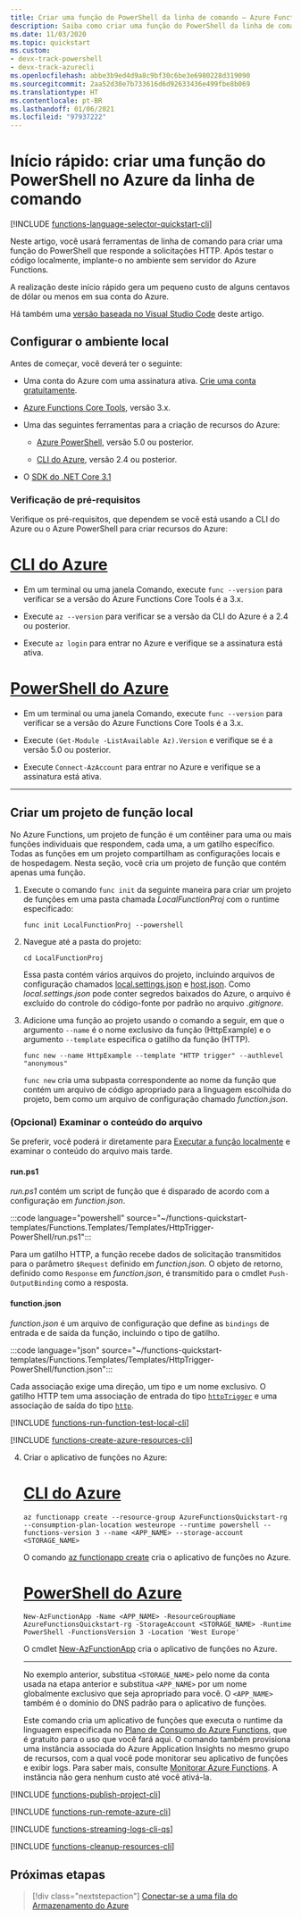 ```yaml
---
title: Criar uma função do PowerShell da linha de comando – Azure Functions
description: Saiba como criar uma função do PowerShell da linha de comando e publicar o projeto local por meio da hospedagem sem servidor no Azure Functions.
ms.date: 11/03/2020
ms.topic: quickstart
ms.custom:
- devx-track-powershell
- devx-track-azurecli
ms.openlocfilehash: abbe3b9ed4d9a8c9bf30c6be3e6980228d319090
ms.sourcegitcommit: 2aa52d30e7b733616d6d92633436e499fbe8b069
ms.translationtype: HT
ms.contentlocale: pt-BR
ms.lasthandoff: 01/06/2021
ms.locfileid: "97937222"
---
```

# <a name="quickstart-create-a-powershell-function-in-azure-from-the-command-line"></a>Início rápido: criar uma função do PowerShell no Azure da linha de comando

[!INCLUDE [functions-language-selector-quickstart-cli](../../includes/functions-language-selector-quickstart-cli.md)]

Neste artigo, você usará ferramentas de linha de comando para criar uma função do PowerShell que responde a solicitações HTTP. Após testar o código localmente, implante-o no ambiente sem servidor do Azure Functions.

A realização deste início rápido gera um pequeno custo de alguns centavos de dólar ou menos em sua conta do Azure.

Há também uma [versão baseada no Visual Studio Code](create-first-function-vs-code-powershell.md) deste artigo.

## <a name="configure-your-local-environment"></a>Configurar o ambiente local

Antes de começar, você deverá ter o seguinte:

+ Uma conta do Azure com uma assinatura ativa. [Crie uma conta gratuitamente](https://azure.microsoft.com/free/?ref=microsoft.com&utm_source=microsoft.com&utm_medium=docs&utm_campaign=visualstudio).

+ [Azure Functions Core Tools](functions-run-local.md#v2), versão 3.x.

+ Uma das seguintes ferramentas para a criação de recursos do Azure:

    + [Azure PowerShell](/powershell/azure/install-az-ps), versão 5.0 ou posterior.

    + [CLI do Azure](/cli/azure/install-azure-cli), versão 2.4 ou posterior.

+ O [SDK do .NET Core 3.1](https://www.microsoft.com/net/download)

### <a name="prerequisite-check"></a>Verificação de pré-requisitos

Verifique os pré-requisitos, que dependem se você está usando a CLI do Azure ou o Azure PowerShell para criar recursos do Azure:

# <a name="azure-cli"></a>[CLI do Azure](#tab/azure-cli)

+ Em um terminal ou uma janela Comando, execute `func --version` para verificar se a versão do Azure Functions Core Tools é a 3.x.

+ Execute `az --version` para verificar se a versão da CLI do Azure é a 2.4 ou posterior.

+ Execute `az login` para entrar no Azure e verifique se a assinatura está ativa.

# <a name="azure-powershell"></a>[PowerShell do Azure](#tab/azure-powershell)

+ Em um terminal ou uma janela Comando, execute `func --version` para verificar se a versão do Azure Functions Core Tools é a 3.x.

+ Execute `(Get-Module -ListAvailable Az).Version` e verifique se é a versão 5.0 ou posterior. 

+ Execute `Connect-AzAccount` para entrar no Azure e verifique se a assinatura está ativa.

---

## <a name="create-a-local-function-project"></a>Criar um projeto de função local

No Azure Functions, um projeto de função é um contêiner para uma ou mais funções individuais que respondem, cada uma, a um gatilho específico. Todas as funções em um projeto compartilham as configurações locais e de hospedagem. Nesta seção, você cria um projeto de função que contém apenas uma função.

1. Execute o comando `func init` da seguinte maneira para criar um projeto de funções em uma pasta chamada *LocalFunctionProj* com o runtime especificado:  

    ```console
    func init LocalFunctionProj --powershell
    ```

1. Navegue até a pasta do projeto:

    ```console
    cd LocalFunctionProj
    ```
    
    Essa pasta contém vários arquivos do projeto, incluindo arquivos de configuração chamados [local.settings.json](functions-run-local.md#local-settings-file) e [host.json](functions-host-json.md). Como *local.settings.json* pode conter segredos baixados do Azure, o arquivo é excluído do controle do código-fonte por padrão no arquivo *.gitignore*.
    
1. Adicione uma função ao projeto usando o comando a seguir, em que o argumento `--name` é o nome exclusivo da função (HttpExample) e o argumento `--template` especifica o gatilho da função (HTTP). 

    ```console
    func new --name HttpExample --template "HTTP trigger" --authlevel "anonymous"
    ```   
    
    `func new` cria uma subpasta correspondente ao nome da função que contém um arquivo de código apropriado para a linguagem escolhida do projeto, bem como um arquivo de configuração chamado *function.json*.

### <a name="optional-examine-the-file-contents"></a>(Opcional) Examinar o conteúdo do arquivo

Se preferir, você poderá ir diretamente para [Executar a função localmente](#run-the-function-locally) e examinar o conteúdo do arquivo mais tarde.

#### <a name="runps1"></a>run.ps1

*run.ps1* contém um script de função que é disparado de acordo com a configuração em *function.json*.

:::code language="powershell" source="~/functions-quickstart-templates/Functions.Templates/Templates/HttpTrigger-PowerShell/run.ps1":::

Para um gatilho HTTP, a função recebe dados de solicitação transmitidos para o parâmetro `$Request` definido em *function.json*. O objeto de retorno, definido como `Response` em *function.json*, é transmitido para o cmdlet `Push-OutputBinding` como a resposta. 

#### <a name="functionjson"></a>function.json

*function.json* é um arquivo de configuração que define as `bindings` de entrada e de saída da função, incluindo o tipo de gatilho. 

:::code language="json" source="~/functions-quickstart-templates/Functions.Templates/Templates/HttpTrigger-PowerShell/function.json":::

Cada associação exige uma direção, um tipo e um nome exclusivo. O gatilho HTTP tem uma associação de entrada do tipo [`httpTrigger`](functions-bindings-http-webhook-trigger.md) e uma associação de saída do tipo [`http`](functions-bindings-http-webhook-output.md).

[!INCLUDE [functions-run-function-test-local-cli](../../includes/functions-run-function-test-local-cli.md)]

[!INCLUDE [functions-create-azure-resources-cli](../../includes/functions-create-azure-resources-cli.md)]

4. Criar o aplicativo de funções no Azure:

    # <a name="azure-cli"></a>[CLI do Azure](#tab/azure-cli)
        
    ```azurecli
    az functionapp create --resource-group AzureFunctionsQuickstart-rg --consumption-plan-location westeurope --runtime powershell --functions-version 3 --name <APP_NAME> --storage-account <STORAGE_NAME>
    ```
    
    O comando [az functionapp create](/cli/azure/functionapp#az_functionapp_create) cria o aplicativo de funções no Azure. 
    
    # <a name="azure-powershell"></a>[PowerShell do Azure](#tab/azure-powershell)
    
    ```azurepowershell
    New-AzFunctionApp -Name <APP_NAME> -ResourceGroupName AzureFunctionsQuickstart-rg -StorageAccount <STORAGE_NAME> -Runtime PowerShell -FunctionsVersion 3 -Location 'West Europe'
    ```
    
    O cmdlet [New-AzFunctionApp](/powershell/module/az.functions/new-azfunctionapp) cria o aplicativo de funções no Azure. 
    
    ---
    
    No exemplo anterior, substitua `<STORAGE_NAME>` pelo nome da conta usada na etapa anterior e substitua `<APP_NAME>` por um nome globalmente exclusivo que seja apropriado para você. O `<APP_NAME>` também é o domínio do DNS padrão para o aplicativo de funções. 
    
    Este comando cria um aplicativo de funções que executa o runtime da linguagem especificada no [Plano de Consumo do Azure Functions](consumption-plan.md), que é gratuito para o uso que você fará aqui. O comando também provisiona uma instância associada do Azure Application Insights no mesmo grupo de recursos, com a qual você pode monitorar seu aplicativo de funções e exibir logs. Para saber mais, consulte [Monitorar Azure Functions](functions-monitoring.md). A instância não gera nenhum custo até você ativá-la.

[!INCLUDE [functions-publish-project-cli](../../includes/functions-publish-project-cli.md)]

[!INCLUDE [functions-run-remote-azure-cli](../../includes/functions-run-remote-azure-cli.md)]

[!INCLUDE [functions-streaming-logs-cli-qs](../../includes/functions-streaming-logs-cli-qs.md)]

[!INCLUDE [functions-cleanup-resources-cli](../../includes/functions-cleanup-resources-cli.md)]

## <a name="next-steps"></a>Próximas etapas

> [!div class="nextstepaction"]
> [Conectar-se a uma fila do Armazenamento do Azure]

[Conectar-se a uma fila do Armazenamento do Azure]: functions-add-output-binding-storage-queue-cli.md?pivots=programming-language-powershell
